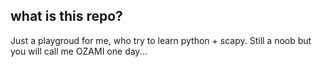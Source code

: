 ## what is this repo?
Just a playgroud for me, who try to learn python + scapy.
Still a noob but you will call me OZAMI one day...

